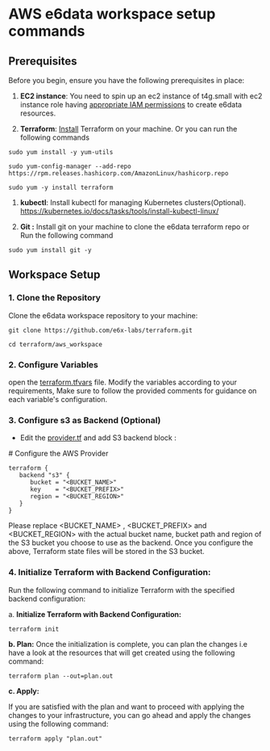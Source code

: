 # **AWS e6data workspace setup commands**
## **Prerequisites**
Before you begin, ensure you have the following prerequisites in place:

1. **EC2 instance**: You need to spin up an ec2 instance of t4g.small with ec2 instance role having [appropriate IAM permissions](./terraform_permissions.json) to create e6data resources.

1. **Terraform**: [Install](https://developer.hashicorp.com/terraform/tutorials/aws-get-started/install-cli) Terraform on your machine. Or you can run the following commands

```Shell
sudo yum install -y yum-utils

sudo yum-config-manager --add-repo https://rpm.releases.hashicorp.com/AmazonLinux/hashicorp.repo

sudo yum -y install terraform
```

1. **kubectl**: Install kubectl for managing Kubernetes clusters(Optional).
<https://kubernetes.io/docs/tasks/tools/install-kubectl-linux/>

1. **Git :** Install git on your machine to clone the e6data terraform repo or Run the following command 

```Shell
sudo yum install git -y
```

## **Workspace Setup**

### **1. Clone the Repository**
Clone the e6data workspace repository to your machine:

```Shell
git clone https://github.com/e6x-labs/terraform.git

cd terraform/aws_workspace
```

### **2. Configure Variables**
open the [terraform.tfvars](../aws_workspace/terraform.tfvars) file. Modify the variables according to your requirements, Make sure to follow the provided comments for guidance on each variable's configuration.

### **3. Configure s3 as Backend (Optional)**
- Edit the [provider.tf](../aws_workspace/provider.tf) and add S3 backend block :

\# Configure the AWS Provider

```HCL
terraform {
   backend "s3" {
      bucket = "<BUCKET_NAME>"
      key    = "<BUCKET_PREFIX>"
      region = "<BUCKET_REGION>"
   }
}
```

Please replace <BUCKET_NAME> , <BUCKET_PREFIX> and <BUCKET_REGION> with the actual bucket name, bucket path and region of the S3 bucket you choose to use as the backend. Once you configure the above, Terraform state files will be stored in the S3 bucket. 

### **4. Initialize Terraform with Backend Configuration:**
Run the following command to initialize Terraform with the specified backend configuration:

a. **Initialize Terraform with Backend Configuration:**

```HCL
terraform init
```

**b. Plan:**
Once the initialization is complete, you can plan the changes i.e have a look at the resources that will get created using the following command:

```HCL
terraform plan --out=plan.out
```

**c. Apply:**

If you are satisfied with the plan and want to proceed with applying the changes to your infrastructure, you can go ahead and apply the changes using the following command:

```HCL
terraform apply "plan.out"
```